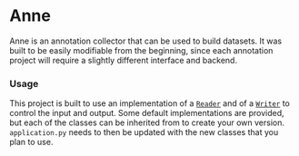 # Anne
Anne is an annotation collector that can be used to build datasets. It was built to be easily modifiable from the beginning, since each annotation project will require a slightly different interface and backend.

### Usage
This project is built to use an implementation of a [`Reader`](https://github.com/Derrreks/Anne/blob/master/reader.py) and of a [`Writer`](https://github.com/Derrreks/Anne/blob/master/writer.py) to control the input and output. Some default implementations are provided, but each of the classes can be inherited from to create your own version. `application.py` needs to then be updated with the new classes that you plan to use.
